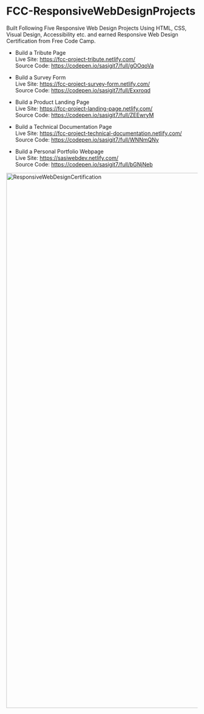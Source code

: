 # FCC-ResponsiveWebDesignProjects

Built Following Five Responsive Web Design Projects Using HTML, CSS, Visual Design, Accessibility etc. and earned Responsive Web Design Certification from Free Code Camp. 

* Build a Tribute Page <br />
  Live Site: https://fcc-project-tribute.netlify.com/ <br />
  Source Code: https://codepen.io/sasigit7/full/gOOqoVa
  
* Build a Survey Form <br />
  Live Site: https://fcc-project-survey-form.netlify.com/ <br />
  Source Code: https://codepen.io/sasigit7/full/Exxroqd
  
* Build a Product Landing Page <br />
  Live Site: https://fcc-project-landing-page.netlify.com/ <br />
  Source Code: https://codepen.io/sasigit7/full/ZEEwryM
  
* Build a Technical Documentation Page <br />
  Live Site: https://fcc-project-technical-documentation.netlify.com/ <br />
  Source Code: https://codepen.io/sasigit7/full/WNNmQNy
  
* Build a Personal Portfolio Webpage <br />
  Live Site: https://sasiwebdev.netlify.com/ <br />
  Source Code: https://codepen.io/sasigit7/full/bGNjNeb

<img width="1409" alt="ResponsiveWebDesignCertification" src="https://user-images.githubusercontent.com/24832458/72393981-7a68d200-372c-11ea-8e42-1f091e2afadc.png">





